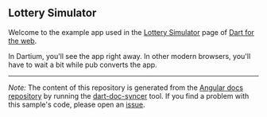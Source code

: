 ## Lottery Simulator

Welcome to the example app used in the
[Lottery Simulator](https://webdev.dartlang.org/codelabs/angular_components) page
of [Dart for the web](https://webdev.dartlang.org).

In Dartium, you'll see the app right away. In other modern browsers,
you'll have to wait a bit while pub converts the app.

---

*Note:* The content of this repository is generated from the
[Angular docs repository][docs repo] by running the
[dart-doc-syncer](//github.com/dart-lang/dart-doc-syncer) tool.
If you find a problem with this sample's code, please open an [issue][].

[docs repo]: //github.com/dart-lang/site-webdev/tree/master/examples/acx/lottery
[issue]: //github.com/dart-lang/site-webdev/issues/new?title=[master]%20examples/acx/lottery
